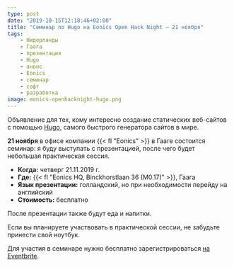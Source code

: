 ```yaml
---
type: post
date: "2019-10-15T12:18:46+02:00"
title: "Семинар по Hugo на Eonics Open Hack Night — 21 ноября"
tags:
    - Нидерланды
    - Гаага
    - презентация
    - Hugo
    - анонс
    - Eonics
    - семинар
    - софт
    - разработка
image: eonics-openhacknight-hugo.png
---
```


Объявление для тех, кому интересно создание статических веб-сайтов с помощью [Hugo](https://gohugo.io/), самого быстрого генератора сайтов в мире.

**21 ноября** в офисе компании {{< fl "Eonics" >}} в Гааге состоится семинар: я буду выступать с презентацией, после чего будет небольшая практическая сессия.

<!--more-->

* **Когда:** четверг 21.11.2019 г.
* **Где:** {{< fl "Eonics HQ, Binckhorstlaan 36 (M0.17)" >}}, Гаага
* **Язык презентации:** голландский, но при необходимости перейду на английский
* **Стоимость:** бесплатно

После презентации также будут еда и напитки.

Если вы планируете участвовать в практической сессии, не забудьте принести свой ноутбук.

Для участия в семинаре нужно бесплатно зарегистрироваться [на Eventbrite](https://www.eventbrite.com/e/tickets-eonics-hack-night-19-static-site-generation-met-hugo-75650411417).
